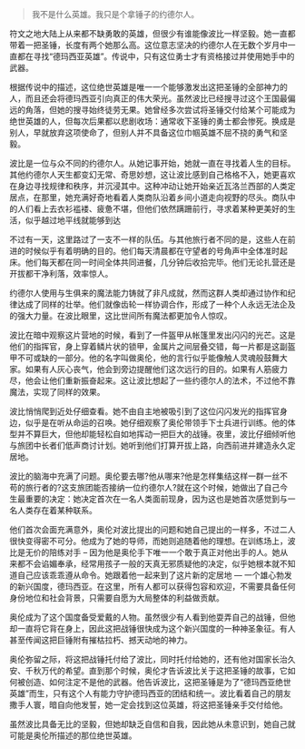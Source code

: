 > 我不是什么英雄。我只是个拿锤子的约德尔人。

符文之地大陆上从来都不缺勇敢的英雄，但很少有谁能像波比一样坚毅。她一直都带着一把圣锤，长度有两个她那么高。这位意志坚决的约德尔人在无数个岁月中一直都在寻找“德玛西亚英雄”。传说中，只有这位勇士才有资格接过并使用她手中的武器。

根据传说中的描述，这位绝世英雄是唯一一个能够激发出这把圣锤的全部神力的人，而且还会将德玛西亚引向真正的伟大荣光。虽然波比已经搜寻过这个王国最偏远的角落，但她的搜寻始终徒劳无果。她曾经多次尝试将圣锤交付给某个可能成为绝世英雄的人，但每次后果都以悲剧收场：通常收下圣锤的勇士都会惨死。换成是别人，早就放弃这项使命了，但别人并不具备这位巾帼英雄不屈不挠的勇气和坚毅。

波比是一位与众不同的约德尔人。从她记事开始，她就一直在寻找着人生的目标。其他约德尔人天生都变幻无常、奇思妙想，这让波比感到自己格格不入，她更喜欢在身边寻找规律和秩序，并沉浸其中。这种冲动让她开始亲近瓦洛兰西部的人类定居点，在那里，她充满好奇地看着人类商队沿着乡间小道走向视野的尽头。商队中的人们看上去衣衫褴褛、疲惫不堪，但他们依然蹒跚前行，寻求着某种更美好的生活，似乎越过地平线就能够到达

不过有一天，这里路过了一支不一样的队伍。与其他旅行者不同的是，这些人在前进的时候似乎有着明确的目的。他们每天清晨都在守望者的号角声中全体准时起床。他们每天都在同一时间全体共同进餐，几分钟后收拾完毕。他们无论扎营还是开拔都干净利落，效率惊人。

约德尔人使用与生俱来的魔法能力铸就了非凡成就，然而这群人类却通过协作和纪律达成了同样的壮举。他们就像齿轮一样协调合作，形成了一种个人永远无法企及的强大力量。在波比眼里，这比世间所有魔法都更加令人惊叹。

波比在暗中观察这片营地的时候，看到了一件盔甲从帐篷里发出闪闪的光芒。这是他们的指挥官，身上穿着鳞片状的锁甲，金属片之间层叠交错，每一片都是这副盔甲不可或缺的一部分。他的名字叫做奥伦，他的言行似乎能像触人灵魂般鼓舞大家。如果有人灰心丧气，他会到旁边提醒他们这次远行的目的。如果有人筋疲力尽，他会让他们重新振奋起来。这让波比想起了一些约德尔人的法术，不过他不靠魔法，实现了同样的效果。

波比悄悄爬到近处仔细查看。她不由自主地被吸引到了这位闪闪发光的指挥官身边，似乎是在听从命运的召唤。她仔细观察了奥伦带领手下士兵进行训练。他的体型并不算巨大，但他却能轻松自如地挥动一把巨大的战锤。夜里，波比仔细倾听他与旅团中长者们低声商讨计划。她听到他们打算开拔上路，向西前进并建造永久定居地。

波比的脑海中充满了问题。奥伦要去哪?他从哪来?他是怎样集结这样一群一丝不苟的旅行者的?这支旅团能否接纳一位约德尔人?就在这个时候，她做出了自己今生最重要的决定：她决定首次在一名人类面前现身，因为这也是她首次感觉到与一名人类存在着某种联系。

他们首次会面充满意外，奥伦对波比提出的问题和她自己提出的一样多，不过二人很快变得密不可分。他成为了她的导师，而她则追随着他的理想。在训练场上，波比是无价的陪练对手 – 因为他是奥伦手下唯一一个敢于真正对他出手的人。她从来都不会谄媚奉承，经常用孩子一般的天真无邪质疑他的决定，似乎她根本就不知道自己应该乖乖遵从命令。她跟着他一起来到了这片新的定居地 — 一个雄心勃发的新兴国度，德玛西亚。在这里，所有人都可以获得包容和欢迎，不需要具备任何身份地位和社会背景，只需要自愿为大局整体的利益做贡献。

奥伦成为了这个国度备受爱戴的人物。虽然很少有人看到他耍弄自己的战锤，但他却一直将它背在身上，因此这把战锤很快成为这个新兴国度的一种神圣象征。有人甚至传闻这把巨锤附有摧枯拉朽、撼天动地的神力。

奥伦弥留之际，将这把战锤托付给了波比，同时托付给她的，还有他对国家长治久安、千秋万代的希望。直到那个时候，奥伦才告诉波比关于这把圣锤的故事，它如何被创造、如何注定不是他的武器。他告诉波比，这把圣锤是为了“德玛西亚绝世英雄”而生，只有这个人有能力守护德玛西亚的团结和统一。波比看着自己的朋友撒手人寰，暗自向他发誓，她一定会找到这位英雄，将这把圣锤亲手交付给他。

虽然波比具备无比的坚毅，但她却缺乏自信和自我，因此她从未意识到，她自己就可能是奥伦所描述的那位绝世英雄。



